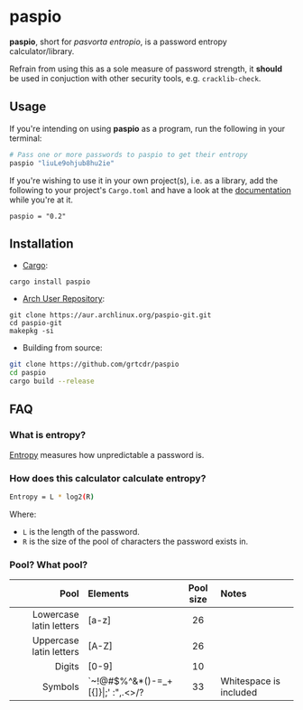 # paspio

__paspio__, short for _pasvorta entropio_, is a password entropy calculator/library.

Refrain from using this as a sole measure of password strength, it **should** be
used in conjuction with other security tools, e.g. `cracklib-check`.

## Usage

If you're intending on using __paspio__ as a program, run the following in your terminal:

```bash
# Pass one or more passwords to paspio to get their entropy
paspio "liuLe9ohjub8hu2ie"
```

If you're wishing to use it in your own project(s), i.e. as a library, add the following to your project's
`Cargo.toml` and have a look at the [documentation](https://docs.rs/paspio/latest/paspio/) while you're at it.

```
paspio = "0.2"
```

## Installation

- [Cargo](https://crates.io/crates/paspio):

```
cargo install paspio
```

- [Arch User Repository](https://aur.archlinux.org/packages/paspio-git/):

```
git clone https://aur.archlinux.org/paspio-git.git
cd paspio-git
makepkg -si
```

- Building from source:

```bash
git clone https://github.com/grtcdr/paspio
cd paspio
cargo build --release
```

## FAQ

### What is entropy?

[Entropy](https://en.wikipedia.org/wiki/Password_strength#Entropy_as_a_measure_of_password_strength)
measures how unpredictable a password is.

### How does this calculator calculate entropy?

```bash
Entropy = L * log2(R)
```

Where:
- `L` is the length of the password.
- `R` is the size of the pool of characters the password exists in.

### Pool? What pool?

| Pool                    | Elements | Pool size | Notes |
| -----:                  | :------  | :-------: | :---- |
| Lowercase latin letters | [a-z]    |    26     |       |
| Uppercase latin letters | [A-Z]    |    26     |       |
| Digits                  | [0-9]    |    10     |       |
| Symbols                 | \`~!@#$%^&*()-=_+[{]}\|;' :",.<>/? | 33 | Whitespace is included |
